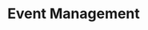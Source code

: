 ---
layout: classification
title: Event Management
image: /img/classifications/eventmanagement.jpeg
featured: true
applications: false
tags:
 - Planning
 - Communications
 - Sponsorships
classification_partners:
  - type: Classification Supporter
    list:
      - name: Rotaract Bangalore East
        img: /img/partners/rbe.png
      - name: Rotaract Bangalore East
        img: /img/partners/rbe.png
description:
  Event management is the application of project management to the creation and development of small and/or large-scale personal or corporate events such as festivals, conferences, ceremonies, weddings, formal parties, concerts, or conventions. It involves studying the brand, identifying its target audience, devising the event concept, and coordinating the technical aspects before actually launching the event. The events industry now includes events of all sizes from the Olympics down to business breakfast meetings. Event planning includes budgeting, scheduling, site selection, acquiring necessary permits, coordinating transportation and parking, arranging for speakers or entertainers, arranging decor, event security, catering, coordinating with third party vendors, and emergency plans. The event manager is the person who plans and executes the event, taking responsibility for the creative, technical, and logistical elements. Apply for an opportunity to get trained under few of the best Event Managers in business.
mentors:
  - name: Rtn. Krishna B Mariyanka
    company: Ajira Global
    img: /img/mentors/krishnabmariyanka.jpeg
    social:
      linkedin: https://www.linkedin.com/in/krishnamariyanka/
      twitter: https://twitter.com/KMariyanka
      facebook: https://www.facebook.com/krishnamariyanka
      instagram: https://www.instagram.com/krishnabmariyanka/
    introduction: An effectual consultant, a stunning speaker and a cogent trainer in the global brand and communications industry, Krishna B. Mariyanka, more fondly known as Brand Kitty, began his professional career in the field of public relations 20+ years ago. It was quickly followed by key internal and external communication assignments in some very large, multinational corporations.
  - name: Rtr.Rtn. Arun Teja Godavarthi
    company: Founder, MrProfessor
    img: /img/mentors/zeospec.jpg
    social:
      linkedin: https://www.linkedin.com/in/zeospec/
      twitter: https://twitter.com/ZeoSpec
      facebook: https://www.facebook.com/zeospec/
      instagram: https://www.instagram.com/ZeoSpec/
      link: https://zeospec.com
    introduction: Arun is a passionate Community Builder, Rotaractor, Entrepreneur, Open Source Advocate, Trainer, and loves exploring the uncharted paths.
---